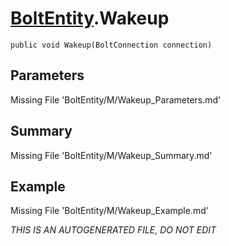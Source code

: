 # [BoltEntity](Types/BoltEntity.md).Wakeup
`public void Wakeup(BoltConnection connection)`
## Parameters
Missing File 'BoltEntity/M/Wakeup_Parameters.md'
## Summary
Missing File 'BoltEntity/M/Wakeup_Summary.md'
## Example
Missing File 'BoltEntity/M/Wakeup_Example.md'

*THIS IS AN AUTOGENERATED FILE, DO NOT EDIT*
